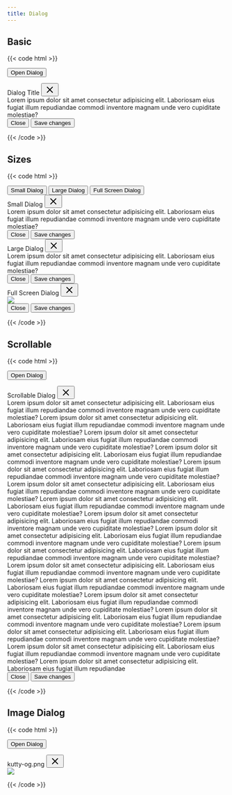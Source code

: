 ```yaml
---
title: Dialog
---
```


## Basic

{{< code html >}}

<button class="btn btn-primary dialog-open" data-dialog="#demoDialog">Open Dialog</button>

<div class="dialog" id="demoDialog" aria-hidden="true">
  <div class="dialog-content">
    <div class="dialog-header">Dialog Title
      <button type="button" class="btn btn-light dialog-close" aria-label="Close"><svg xmlns="http://www.w3.org/2000/svg" width="24" height="24" viewBox="0 0 24 24" fill="none" stroke="currentColor" stroke-width="2" stroke-linecap="round" stroke-linejoin="round"><line x1="18" y1="6" x2="6" y2="18"></line><line x1="6" y1="6" x2="18" y2="18"></line></svg></button>
    </div>
    <div class="dialog-body">Lorem ipsum dolor sit amet consectetur adipisicing elit. Laboriosam eius fugiat illum repudiandae commodi inventore magnam unde vero cupiditate molestiae?</div>
    <div class="dialog-footer">
      <button type="button" class="btn btn-light dialog-close">Close</button>
      <button type="button" class="btn btn-primary">Save changes</button>
    </div>
  </div>
</div>

{{< /code >}}

## Sizes

{{< code html >}}

<div class="btn-list">
  <button class="btn btn-primary dialog-open" data-dialog="#smallDialog">Small Dialog</button>
  <button class="btn btn-primary dialog-open" data-dialog="#largeDialog">Large Dialog</button>
  <button class="btn btn-primary dialog-open" data-dialog="#fullDialog">Full Screen Dialog</button>
</div>

<div class="dialog dialog-sm" id="smallDialog" aria-hidden="true">
  <div class="dialog-content">
    <div class="dialog-header">Small Dialog
      <button type="button" class="btn btn-light dialog-close" aria-label="Close"><svg xmlns="http://www.w3.org/2000/svg" width="24" height="24" viewBox="0 0 24 24" fill="none" stroke="currentColor" stroke-width="2" stroke-linecap="round" stroke-linejoin="round"><line x1="18" y1="6" x2="6" y2="18"></line><line x1="6" y1="6" x2="18" y2="18"></line></svg></button>
    </div>
    <div class="dialog-body">Lorem ipsum dolor sit amet consectetur adipisicing elit. Laboriosam eius fugiat illum repudiandae commodi inventore magnam unde vero cupiditate molestiae?</div>
    <div class="dialog-footer">
      <button type="button" class="btn btn-light dialog-close">Close</button>
      <button type="button" class="btn btn-primary">Save changes</button>
    </div>
  </div>
</div>

<div class="dialog dialog-lg" id="largeDialog" aria-hidden="true">
  <div class="dialog-content">
    <div class="dialog-header">Large Dialog
      <button type="button" class="btn btn-light dialog-close" aria-label="Close"><svg xmlns="http://www.w3.org/2000/svg" width="24" height="24" viewBox="0 0 24 24" fill="none" stroke="currentColor" stroke-width="2" stroke-linecap="round" stroke-linejoin="round"><line x1="18" y1="6" x2="6" y2="18"></line><line x1="6" y1="6" x2="18" y2="18"></line></svg></button>
    </div>
    <div class="dialog-body">Lorem ipsum dolor sit amet consectetur adipisicing elit. Laboriosam eius fugiat illum repudiandae commodi inventore magnam unde vero cupiditate molestiae?</div>
    <div class="dialog-footer">
      <button type="button" class="btn btn-light dialog-close">Close</button>
      <button type="button" class="btn btn-primary">Save changes</button>
    </div>
  </div>
</div>

<div class="dialog dialog-full" id="fullDialog" aria-hidden="true">
  <div class="dialog-content">
    <div class="dialog-header">Full Screen Dialog
      <button type="button" class="btn btn-light dialog-close" aria-label="Close"><svg xmlns="http://www.w3.org/2000/svg" width="24" height="24" viewBox="0 0 24 24" fill="none" stroke="currentColor" stroke-width="2" stroke-linecap="round" stroke-linejoin="round"><line x1="18" y1="6" x2="6" y2="18"></line><line x1="6" y1="6" x2="18" y2="18"></line></svg></button>
    </div>
    <div class="dialog-body"><img class="w-5/6 mx-auto rounded" src="/og.png" /></div>
    <div class="dialog-footer">
      <button type="button" class="btn btn-light dialog-close">Close</button>
      <button type="button" class="btn btn-primary">Save changes</button>
    </div>
  </div>
</div>

{{< /code >}}

## Scrollable

{{< code html >}}

<button class="btn btn-primary dialog-open" data-dialog="#scrollableDialog">Open Dialog</button>

<div class="dialog" id="scrollableDialog" aria-hidden="true">
  <div class="dialog-content">
    <div class="dialog-header">Scrollable Dialog
      <button type="button" class="btn btn-light dialog-close" aria-label="Close"><svg xmlns="http://www.w3.org/2000/svg" width="24" height="24" viewBox="0 0 24 24" fill="none" stroke="currentColor" stroke-width="2" stroke-linecap="round" stroke-linejoin="round"><line x1="18" y1="6" x2="6" y2="18"></line><line x1="6" y1="6" x2="18" y2="18"></line></svg></button>
    </div>
    <div class="dialog-body">
      Lorem ipsum dolor sit amet consectetur adipisicing elit. Laboriosam eius fugiat illum repudiandae commodi inventore magnam unde vero cupiditate molestiae? Lorem ipsum dolor sit amet consectetur adipisicing elit. Laboriosam eius fugiat illum repudiandae commodi inventore magnam unde vero cupiditate molestiae? Lorem ipsum dolor sit amet consectetur adipisicing elit. Laboriosam eius fugiat illum repudiandae commodi inventore magnam unde vero cupiditate molestiae? Lorem ipsum dolor sit amet consectetur adipisicing elit. Laboriosam eius fugiat illum repudiandae commodi inventore magnam unde vero cupiditate molestiae? Lorem ipsum dolor sit amet consectetur adipisicing elit. Laboriosam eius fugiat illum repudiandae commodi inventore magnam unde vero cupiditate molestiae? Lorem ipsum dolor sit amet consectetur adipisicing elit. Laboriosam eius fugiat illum repudiandae commodi inventore magnam unde vero cupiditate molestiae? Lorem ipsum dolor sit amet consectetur adipisicing elit. Laboriosam eius fugiat illum repudiandae commodi inventore magnam unde vero cupiditate molestiae? Lorem ipsum dolor sit amet consectetur adipisicing elit. Laboriosam eius fugiat illum repudiandae commodi inventore magnam unde vero cupiditate molestiae? Lorem ipsum dolor sit amet consectetur adipisicing elit. Laboriosam eius fugiat illum repudiandae commodi inventore magnam unde vero cupiditate molestiae? Lorem ipsum dolor sit amet consectetur adipisicing elit. Laboriosam eius fugiat illum repudiandae commodi inventore magnam unde vero cupiditate molestiae? Lorem ipsum dolor sit amet consectetur adipisicing elit. Laboriosam eius fugiat illum repudiandae commodi inventore magnam unde vero cupiditate molestiae? Lorem ipsum dolor sit amet consectetur adipisicing elit. Laboriosam eius fugiat illum repudiandae commodi inventore magnam unde vero cupiditate molestiae? Lorem ipsum dolor sit amet consectetur adipisicing elit. Laboriosam eius fugiat illum repudiandae commodi inventore magnam unde vero cupiditate molestiae? Lorem ipsum dolor sit amet consectetur adipisicing elit. Laboriosam eius fugiat illum repudiandae commodi inventore magnam unde vero cupiditate molestiae? Lorem ipsum dolor sit amet consectetur adipisicing elit. Laboriosam eius fugiat illum repudiandae commodi inventore magnam unde vero cupiditate molestiae? Lorem ipsum dolor sit amet consectetur adipisicing elit. Laboriosam eius fugiat illum repudiandae commodi inventore magnam unde vero cupiditate molestiae? Lorem ipsum dolor sit amet consectetur adipisicing elit. Laboriosam eius fugiat illum repudiandae
    </div>
    <div class="dialog-footer">
      <button type="button" class="btn btn-light dialog-close">Close</button>
      <button type="button" class="btn btn-primary">Save changes</button>
    </div>
  </div>
</div>

{{< /code >}}

## Image Dialog

{{< code html >}}

<button class="btn btn-primary dialog-open" data-dialog="#imageDialog">Open Dialog</button>

<div class="dialog" id="imageDialog" aria-hidden="true">
  <div class="dialog-content">
    <div class="dialog-header"> kutty-og.png
      <button type="button" class="btn btn-light dialog-close" aria-label="Close"><svg xmlns="http://www.w3.org/2000/svg" width="24" height="24" viewBox="0 0 24 24" fill="none" stroke="currentColor" stroke-width="2" stroke-linecap="round" stroke-linejoin="round"><line x1="18" y1="6" x2="6" y2="18"></line><line x1="6" y1="6" x2="18" y2="18"></line></svg></button>
    </div>
    <img class="w-full rounded-b" src="/og.png" />
  </div>
</div>

{{< /code >}}
